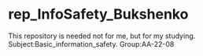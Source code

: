 # rep_InfoSafety_Bukshenko
This repository is needed not for me, but for my studying. Subject:Basic_information_safety. Group:AA-22-08
